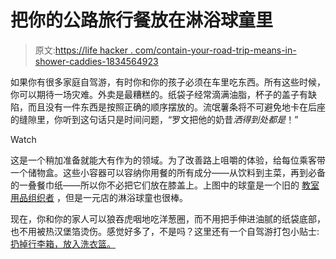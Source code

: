 # 把你的公路旅行餐放在淋浴球童里

> 原文:[https://life hacker . com/contain-your-road-trip-means-in-shower-caddies-1834564923](https://lifehacker.com/contain-your-road-trip-meals-in-shower-caddies-1834564923)

如果你有很多家庭自驾游，有时你和你的孩子必须在车里吃东西。所有这些时候，你可以期待一场灾难。外卖是最糟糕的。纸袋子经常滴满油脂，杯子的盖子有缺陷，而且没有一件东西是按照正确的顺序摆放的。流氓薯条将不可避免地卡在后座的缝隙里，你听到这句话只是时间问题，“罗文把他的奶昔*洒得到处都是*！”

Watch

这是一个稍加准备就能大有作为的领域。为了改善路上咀嚼的体验，给每位乘客带一个储物盒。这些小容器可以容纳你用餐的所有成分——从饮料到主菜，再到必备的一叠餐巾纸——所以你不必把它们放在膝盖上。上图中的球童是一个旧的 [教室用品组织者](https://www.lakeshorelearning.com/products/ca/s/TT305X/?utm_source=google&utm_medium=ppc&utm_campaign=PLA&CATARGETID=520011010000099586&CADevice=c&gclid=EAIaIQobChMI0NmCgeOH4gIVQ9bACh3TWgBuEAQYBCABEgIYFPD_BwE) ，但是一元店的淋浴球童也很棒。

现在，你和你的家人可以狼吞虎咽地吃洋葱圈，而不用把手伸进油腻的纸袋底部，也不用被热汉堡箔烫伤。感觉好多了，不是吗？这里还有一个自驾游打包小贴士: [扔掉行李箱，放入洗衣篮。](https://offspring.lifehacker.com/pack-your-stuff-in-laundry-baskets-for-your-family-road-1825689097?_ga=2.1071729.171784206.1557094295-1940201396.1552611778)